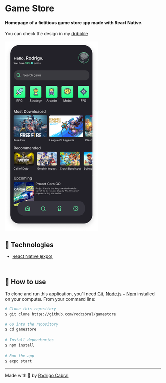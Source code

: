 <h1>Game Store</h1>

#### Homepage of a fictitious game store app made with React Native.

You can check the design in my [dribbble](https://dribbble.com/rodrigocabral)
<br/>
<br/>
<img src="game.png" width="300px">
<br />

## 🚀 Technologies

- [React Native (expo)](https://expo.io)

<br />

## 🚀 How to use

To clone and run this application, you'll need [Git](https://git-scm.com), [Node.js](https://nodejs.org/) + [Npm](https://www.npmjs.com) installed on your computer. From your command line:

```bash
# Clone this repository
$ git clone https://github.com/rodcabral/gamestore

# Go into the repository
$ cd gamestore

# Install dependencies
$ npm install 

# Run the app
$ expo start
```

---
Made with 💖 by [Rodrigo Cabral](https://linkedin.com/in/rodcabral)
